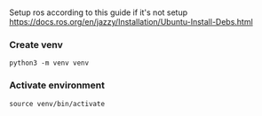 ###
Setup ros according to this guide if it's not setup
https://docs.ros.org/en/jazzy/Installation/Ubuntu-Install-Debs.html


### Create venv
`python3 -m venv venv`

### Activate environment
`source venv/bin/activate`